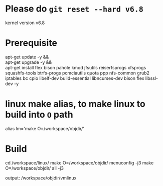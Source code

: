 
# Please do `git reset --hard v6.8`
kernel version v6.8

# Prerequisite
apt-get update -y && \
apt-get upgrade -y && \
apt-get install flex bison pahole kmod jfsutils reiserfsprogs xfsprogs squashfs-tools btrfs-progs pcmciautils quota ppp nfs-common grub2 iptables bc cpio libelf-dev build-essential libncurses-dev bison flex libssl-dev -y

# linux make alias, to make linux to build into `O` path
alias lm='make O=/workspace/objdir/'


# Build
cd /workspace/linux/
make O=/workspace/objdir/ menuconfig -j3
make O=/workspace/objdir/ all -j3

output:
/workspace/objdir/vmlinux